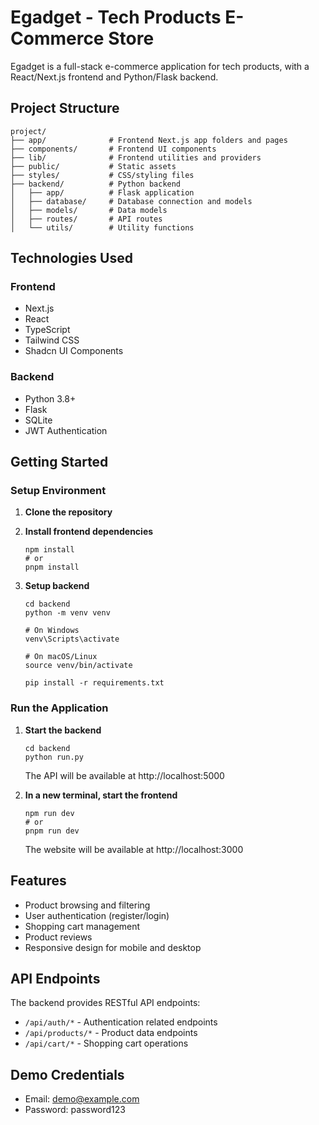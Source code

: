 # Egadget - Tech Products E-Commerce Store

Egadget is a full-stack e-commerce application for tech products, with a React/Next.js frontend and Python/Flask backend.

## Project Structure

```
project/
├── app/              # Frontend Next.js app folders and pages
├── components/       # Frontend UI components
├── lib/              # Frontend utilities and providers
├── public/           # Static assets
├── styles/           # CSS/styling files
├── backend/          # Python backend
│   ├── app/          # Flask application
│   ├── database/     # Database connection and models
│   ├── models/       # Data models
│   ├── routes/       # API routes
│   └── utils/        # Utility functions
```

## Technologies Used

### Frontend
- Next.js
- React
- TypeScript
- Tailwind CSS
- Shadcn UI Components

### Backend
- Python 3.8+
- Flask
- SQLite
- JWT Authentication

## Getting Started

### Setup Environment

1. **Clone the repository**

2. **Install frontend dependencies**
   ```
   npm install
   # or
   pnpm install
   ```

3. **Setup backend**
   ```
   cd backend
   python -m venv venv
   
   # On Windows
   venv\Scripts\activate
   
   # On macOS/Linux
   source venv/bin/activate
   
   pip install -r requirements.txt
   ```

### Run the Application

1. **Start the backend**
   ```
   cd backend
   python run.py
   ```
   The API will be available at http://localhost:5000

2. **In a new terminal, start the frontend**
   ```
   npm run dev
   # or
   pnpm run dev
   ```
   The website will be available at http://localhost:3000

## Features

- Product browsing and filtering
- User authentication (register/login)
- Shopping cart management
- Product reviews
- Responsive design for mobile and desktop

## API Endpoints

The backend provides RESTful API endpoints:

- `/api/auth/*` - Authentication related endpoints
- `/api/products/*` - Product data endpoints
- `/api/cart/*` - Shopping cart operations

## Demo Credentials

- Email: demo@example.com
- Password: password123 